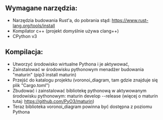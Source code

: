 ## Wymagane narzędzia:
- Narzędzia budowania Rust'a, do pobrania stąd: https://www.rust-lang.org/tools/install
- Kompilator c++ (projekt domyślnie używa clang++)
- CPython v3

## Kompilacja:
- Utworzyć środowisko wirtualne Pythona i je aktywować,
- Zainstalować w środowisku pythonowym menadżer budowania "maturin" (pip3 install maturin)
- Przejść do katalogu projektu (voronoi_diagram, tam gdzie znajduje się plik "Cargo.toml")
- Zbudować i zainstalować bibliotekę pythonową w aktywowanym środowisku pythonowym: maturin develop --release (więcej o maturin tutaj: https://github.com/PyO3/maturin)
- Teraz biblioteka voronoi_diagram powinna być dostępna z poziomu Pythona
